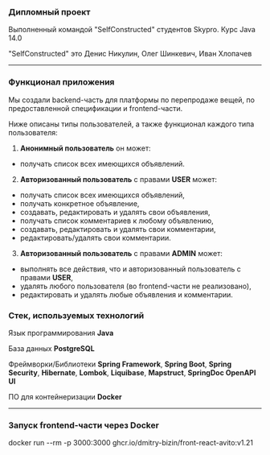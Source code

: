### Дипломный проект ###

Выполненный командой "SelfConstructed" студентов Skypro. Курс Java 14.0

"SelfConstructed" это Денис Никулин, Олег Шинкевич, Иван Хлопачев
***
### Функционал приложения ###
Мы создали backend-часть для платформы по перепродаже вещей, по предоставленной спецификации и frontend-части.

Ниже описаны типы пользователей, а также функционал каждого типа пользователя:
1. **Анонимный пользователь** он может:
- получать список всех имеющихся объявлений.
2. **Авторизованный пользователь** с правами **USER** может:
- получать список всех имеющихся объявлений,
- получать конкретное объявление,
- создавать, редактировать и удалять свои объявления,
- получать список комментариев к любому объявлению,
- создавать, редактировать и удалять свои комментарии,
- редактировать/удалять свои комментарии.
3. **Авторизованный пользователь** с правами **ADMIN** может:
- выполнять все действия, что и авторизованный пользователь с правами **USER**,
- удалять любого пользователя (во frontend-части не реализовано),
- редактировать и удалять любые объявления и комментарии.

### Стек, используемых технологий ###

Язык программирования **Java**

База данных **PostgreSQL**



Фреймворки/Библиотеки **Spring Framework**, **Spring Boot**, **Spring Security**, **Hibernate**, **Lombok**, **Liquibase**, **Mapstruct**, **SpringDoc OpenAPI UI**

ПО для контейнеризации **Docker**

***

### Запуск frontend-части через Docker ###

docker run --rm -p 3000:3000 ghcr.io/dmitry-bizin/front-react-avito:v1.21
